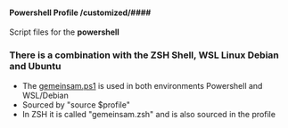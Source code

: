 ####  Powershell Profile /customized/####

Script files for the **powershell**

### There is a combination with the ZSH Shell, WSL Linux Debian and Ubuntu ###

- The [gemeinsam.ps1](https://github.com/tik9/prs/blob/master/gemeinsam.ps1) is used in both environments Powershell and WSL/Debian
- Sourced by "source $profile"
- In ZSH it is called "gemeinsam.zsh" and is also sourced in the profile